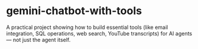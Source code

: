 # gemini-chatbot-with-tools
A practical project showing how to build essential tools (like email integration, SQL operations, web search, YouTube transcripts) for AI agents — not just the agent itself.
